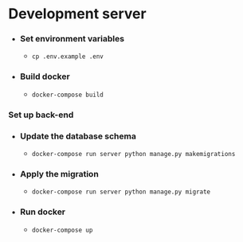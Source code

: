 # Development server

- ### Set environment variables

  - `cp .env.example .env`

- ### Build docker

  - `docker-compose build`

### Set up back-end

- ### Update the database schema

  - `docker-compose run server python manage.py makemigrations`

- ### Apply the migration

  - `docker-compose run server python manage.py migrate`

- ### Run docker

  - `docker-compose up`
